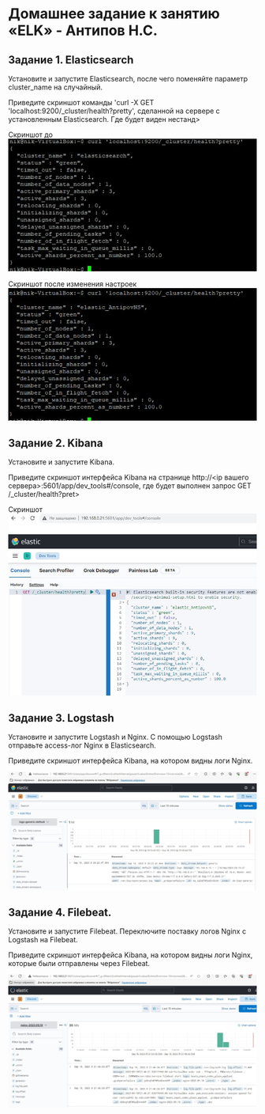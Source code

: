 # Домашнее задание к занятию «ELK» - Антипов Н.С.

## Задание 1. Elasticsearch
Установите и запустите Elasticsearch, после чего поменяйте параметр cluster_name на случайный.

Приведите скриншот команды 'curl -X GET 'localhost:9200/_cluster/health?pretty', сделанной на сервере с установленным Elasticsearch. Где будет виден нестанд>

Скриншот до
![Текст ссылки](https://github.com/NikolayAntipov/ELK/blob/main/img/1_1JPG.JPG)

Скриншот после изменения настроек
![Текст ссылки](https://github.com/NikolayAntipov/ELK/blob/main/img/1_2.JPG)


## Задание 2. Kibana
Установите и запустите Kibana.

Приведите скриншот интерфейса Kibana на странице http://<ip вашего сервера>:5601/app/dev_tools#/console, где будет выполнен запрос GET /_cluster/health?pret>

Скриншот
![Текст ссылки](https://github.com/NikolayAntipov/ELK/blob/main/img/2.JPG)

## Задание 3. Logstash
Установите и запустите Logstash и Nginx. С помощью Logstash отправьте access-лог Nginx в Elasticsearch.

Приведите скриншот интерфейса Kibana, на котором видны логи Nginx.

![Текст ссылки](https://github.com/NikolayAntipov/ELK/blob/main/img/3.JPG)

## Задание 4. Filebeat.
Установите и запустите Filebeat. Переключите поставку логов Nginx с Logstash на Filebeat.

Приведите скриншот интерфейса Kibana, на котором видны логи Nginx, которые были отправлены через Filebeat.

![Текст ссылки](https://github.com/NikolayAntipov/ELK/blob/main/img/4.JPG)
